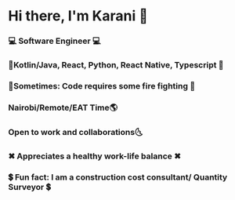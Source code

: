 <!-- A github profile info -->
# Hi there, I'm Karani 👋
### 💻 Software Engineer 💻
### 💖Kotlin/Java, React, Python, React Native, Typescript 💖
### 🚒Sometimes: Code requires some fire fighting 🚒
### Nairobi/Remote/EAT Time🌎 
### Open to work and collaborations🌜
### ✖ Appreciates a healthy work-life balance ✖
### 💲 Fun fact: I am a construction cost consultant/ Quantity Surveyor 💲




